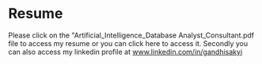 # Resume
Please click on the "Artificial_Intelligence_Database Analyst_Consultant.pdf file to access my resume or you can click here to access it.
Secondly you can also access my linkedin profile at www.linkedin.com/in/gandhisakyi 

